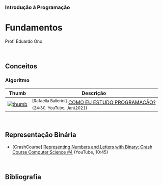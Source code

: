 ### Introdução à Programação

# Fundamentos

Prof. Eduardo Ono

<br>

## Conceitos

### Algoritmo

| Thumb | Descrição |
| --- | --- |
| [![thumb](https://img.youtube.com/vi/Xfgc3ZDtwTQ/default.jpg)](https://youtu.be/Xfgc3ZDtwTQ "COMO EU ESTUDO PROGRAMAÇÃO?") | <sup>[Rafaella Ballerini]</sup> [COMO EU ESTUDO PROGRAMAÇÃO?](https://www.youtube.com/watch?v=Xfgc3ZDtwTQ)<br><sub>(24:30, YouTube, Jan/2021)</sub>

<br>

## Representação Binária

* [CrashCourse] [Representing Numbers and Letters with Binary: Crash Course Computer Science #4](https://www.youtube.com/watch?v=1GSjbWt0c9M) (YouTube, 10:45)

<br>

## Bibliografia

<br>

